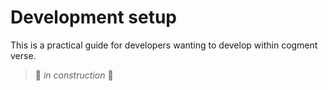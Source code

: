 # Development setup

This is a practical guide for developers wanting to develop within cogment verse.

> 🚧 _in construction_ 🚧
